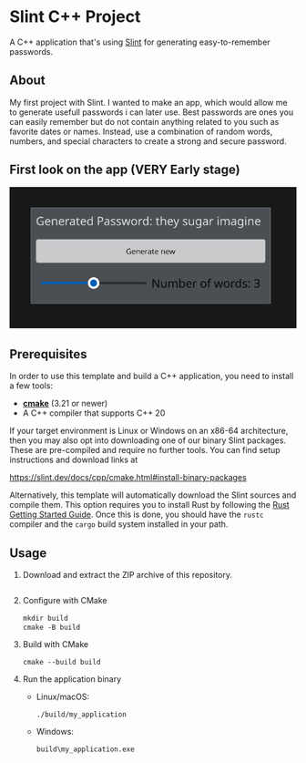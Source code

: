 # Slint C++ Project

A  C++ application that's using [Slint](https://slint.dev) for generating easy-to-remember passwords.

## About

 My first project with Slint. I wanted to make an app, which would allow me to generate usefull passwords i can later use. Best passwords are ones you can easily remember but do not contain anything related to you such as favorite dates or names. Instead, use a combination of random words, numbers, and special characters to create a strong and secure password. 

## First look on the app (VERY Early stage)

![App V0.01](image.png)

 ## Prerequisites

In order to use this template and build a C++ application, you need to install a few tools:

  * **[cmake](https://cmake.org/download/)** (3.21 or newer)
  * A C++ compiler that supports C++ 20 

If your target environment is Linux or Windows on an x86-64 architecture, then you may also opt into downloading one of our binary Slint packages. These are pre-compiled and require no further tools. You can find setup instructions and download links at

<https://slint.dev/docs/cpp/cmake.html#install-binary-packages>

Alternatively, this template will automatically download the Slint sources and compile them. This option requires you to install Rust by following the [Rust Getting Started Guide](https://www.rust-lang.org/learn/get-started). Once this is done, you should have the ```rustc``` compiler and the ```cargo``` build system installed in your path.

## Usage

1. Download and extract the ZIP archive of this repository.

    ```
3. Configure with CMake
   ```
   mkdir build
   cmake -B build
   ```
4. Build with CMake
   ```
   cmake --build build
   ```
5. Run the application binary
    * Linux/macOS:
        ```
        ./build/my_application
        ```
    * Windows:
        ```
        build\my_application.exe
        ```
